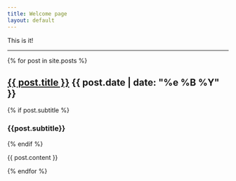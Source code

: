 ```yaml
---
title: Welcome page
layout: default
---
```


This is it!

***
{% for post in site.posts %}
<h2 class="post-title"><a href="{{ post.permalink }}">{{ post.title }}</a> {{ post.date | date: "%e %B %Y" }}</h2>
{% if post.subtitle %}
<h3 class="post-subtitle">{{post.subtitle}}</h3>
{% endif %}
<p>{{ post.content }}</p>
{% endfor %}

